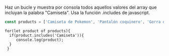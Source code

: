 Haz un bucle y muestra por consola todos aquellos valores del array que incluyan la palabra "Camiseta". Usa la función .includes de javascript.

```js
const products = ['Camiseta de Pokemon', 'Pantalón coquinero', 'Gorra de gansta', 'Camiseta de Basket', 'Cinrurón de Orión', 'AC/DC Camiseta']
```


    for(let product of products){
      if(product.includes('Camiseta')){
         console.log(product);
      }
     }